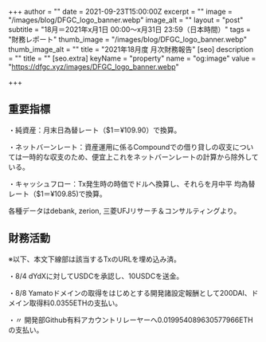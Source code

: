 +++
author = ""
date = 2021-09-23T15:00:00Z
excerpt = ""
image = "/images/blog/DFGC_logo_banner.webp"
image_alt = ""
layout = "post"
subtitle = "18月＝2021年x月1日 00:00～x月31日 23:59（日本時間）"
tags = "財務レポート"
thumb_image = "/images/blog/DFGC_logo_banner.webp"
thumb_image_alt = ""
title = "2021年18月度 月次財務報告"
[seo]
description = ""
title = ""
[seo.extra]
keyName = "property"
name = "og:image"
value = "https://dfgc.xyz/images/DFGC_logo_banner.webp"

+++
## 重要指標

・純資産：月末日為替レート（$1＝¥109.90）で換算。

・ネットバーンレート：資産運用に係るCompoundでの借り貸しの収支については一時的な収支のため、便宜上これをネットバーンレートの計算から除外している。

・キャッシュフロー：Tx発生時の時価でドルへ換算し、それらを月中平 均為替レート（$1＝¥109.85)で換算。

各種データはdebank, zerion, 三菱UFJリサーチ＆コンサルティングより。

## 財務活動

※以下、本文下線部は該当するTxのURLを埋め込み済。

・8/4 dYdXに対してUSDCを承認し、10USDCを送金。

・8/8 Yamatoドメインの取得をはじめとする開発諸設定報酬として200DAI、ドメイン取得料0.0355ETHの支払い。

・〃 開発部Github有料アカウントリレーヤーへ0.019954089630577966ETHの支払い。